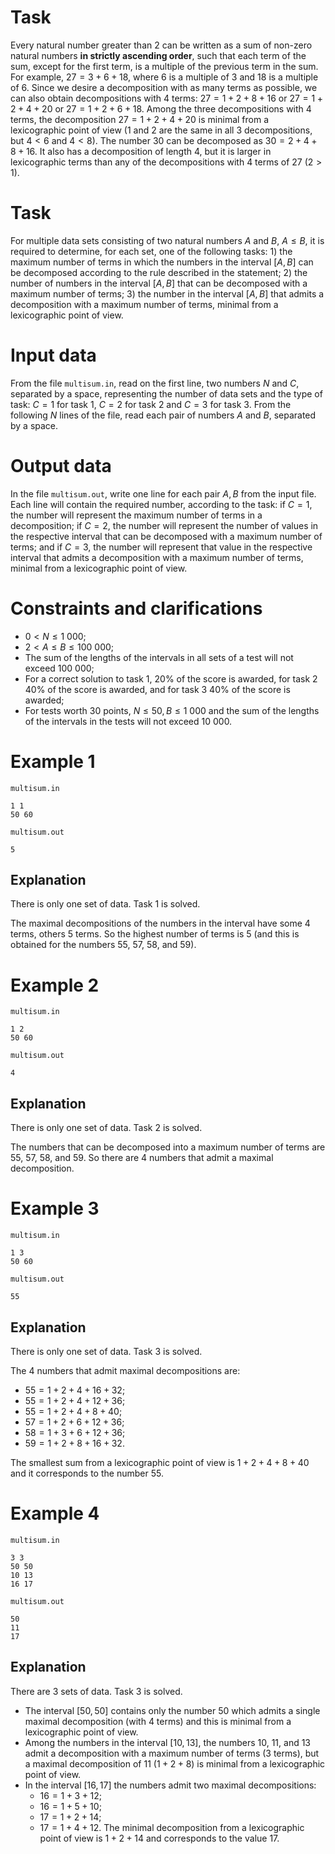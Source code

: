 # Task

Every natural number greater than $2$ can be written as a sum of non-zero natural numbers **in strictly ascending order**, such that each term of the sum, except for the first term, is a multiple of the previous term in the sum. For example, $27=3+6+18$, where $6$ is a multiple of $3$ and $18$ is a multiple of $6$. Since we desire a decomposition with as many terms as possible, we can also obtain decompositions with $4$ terms: $27=1+2+8+16$ or $27=1+2+4+20$ or $27=1+2+6+18$. Among the three decompositions with $4$ terms, the decomposition $27=1+2+4+20$ is minimal from a lexicographic point of view ($1$ and $2$ are the same in all 3 decompositions, but $4<6$ and $4<8$). The number $30$ can be decomposed as $30=2+4+8+16$. It also has a decomposition of length $4$, but it is larger in lexicographic terms than any of the decompositions with $4$ terms of $27$ ($2 > 1$).

# Task

For multiple data sets consisting of two natural numbers $A$ and $B$, $A \leq B$, it is required to determine, for each set, one of the following tasks:
$1)$ the maximum number of terms in which the numbers in the interval $[A, B]$ can be decomposed according to the rule described in the statement;
$2)$ the number of numbers in the interval $[A, B]$ that can be decomposed with a maximum number of terms;
$3)$ the number in the interval $[A, B]$ that admits a decomposition with a maximum number of terms, minimal from a lexicographic point of view.

# Input data

From the file `multisum.in`, read on the first line, two numbers $N$ and $C$, separated by a space, representing the number of data sets and the type of task: $C=1$ for task $1$, $C=2$ for task $2$ and $C=3$ for task $3$. From the following $N$ lines of the file, read each pair of numbers $A$ and $B$, separated by a space.

# Output data

In the file `multisum.out`, write one line for each pair $A, B$ from the input file. Each line will contain the required number, according to the task: if $C=1$, the number will represent the maximum number of terms in a decomposition; if $C=2$, the number will represent the number of values in the respective interval that can be decomposed with a maximum number of terms; and if $C=3$, the number will represent that value in the respective interval that admits a decomposition with a maximum number of terms, minimal from a lexicographic point of view.

# Constraints and clarifications

* $0 < N \leq 1\ 000$;
* $2 < A \leq B \leq 100\ 000$;
* The sum of the lengths of the intervals in all sets of a test will not exceed $100\ 000$;
* For a correct solution to task $1$, $20\%$ of the score is awarded, for task $2$ $40\%$ of the score is awarded, and for task $3$ $40\%$ of the score is awarded;
* For tests worth $30$ points, $N \leq 50, B \leq 1\ 000$ and the sum of the lengths of the intervals in the tests will not exceed $10\ 000$.

# Example 1

`multisum.in`
```
1 1
50 60
```

`multisum.out`
```
5
```

## Explanation

There is only one set of data. Task $1$ is solved.

The maximal decompositions of the numbers in the interval have some $4$ terms, others $5$ terms. So the highest number of terms is $5$ (and this is obtained for the numbers $55$, $57$, $58$, and $59$).

# Example 2

`multisum.in`
```
1 2
50 60
```

`multisum.out`
```
4
```

## Explanation

There is only one set of data. Task $2$ is solved.

The numbers that can be decomposed into a maximum number of terms are $55$, $57$, $58$, and $59$. So there are $4$ numbers that admit a maximal decomposition.

# Example 3

`multisum.in`
```
1 3
50 60
```

`multisum.out`
```
55
```

## Explanation

There is only one set of data. Task $3$ is solved.

The $4$ numbers that admit maximal decompositions are:
- $55=1+2+4+16+32$;
- $55=1+2+4+12+36$;
- $55=1+2+4+8+40$;
- $57=1+2+6+12+36$;
- $58=1+3+6+12+36$;
- $59=1+2+8+16+32$.

The smallest sum from a lexicographic point of view is $1+2+4+8+40$ and it corresponds to the number $55$.

# Example 4

`multisum.in`
```
3 3
50 50
10 13
16 17
```

`multisum.out`
```
50
11
17
```

## Explanation

There are $3$ sets of data. Task $3$ is solved.

- The interval $[50, 50]$ contains only the number $50$ which admits a single maximal decomposition (with $4$ terms) and this is minimal from a lexicographic point of view.
- Among the numbers in the interval $[10,13]$, the numbers $10$, $11$, and $13$ admit a decomposition with a maximum number of terms ($3$ terms), but a maximal decomposition of $11$ ($1+2+8$) is minimal from a lexicographic point of view.
- In the interval $[16,17]$ the numbers admit two maximal decompositions:
    - $16=1+3+12$;
    - $16=1+5+10$;
    - $17=1+2+14$;
    - $17=1+4+12$.
    The minimal decomposition from a lexicographic point of view is $1+2+14$ and corresponds to the value $17$.